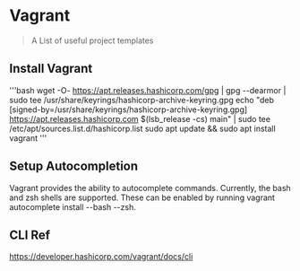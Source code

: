 # Vagrant

> A List of useful project templates

## Install Vagrant

'''bash
wget -O- https://apt.releases.hashicorp.com/gpg | gpg --dearmor | sudo tee /usr/share/keyrings/hashicorp-archive-keyring.gpg
echo "deb [signed-by=/usr/share/keyrings/hashicorp-archive-keyring.gpg] https://apt.releases.hashicorp.com $(lsb_release -cs) main" | sudo tee /etc/apt/sources.list.d/hashicorp.list
sudo apt update && sudo apt install vagrant
'''

## Setup Autocompletion

Vagrant provides the ability to autocomplete commands. Currently, the bash and zsh shells are supported. These can be enabled by running vagrant autocomplete install --bash --zsh.

## CLI Ref

https://developer.hashicorp.com/vagrant/docs/cli
